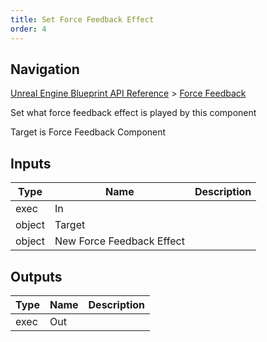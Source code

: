 ```yaml
---
title: Set Force Feedback Effect
order: 4
---
```

## Navigation

[Unreal Engine Blueprint API Reference](https://dev.epicgames.com/documentation/en-us/unreal-engine/BlueprintAPI) > [Force Feedback](https://dev.epicgames.com/documentation/en-us/unreal-engine/BlueprintAPI/ForceFeedback)

Set what force feedback effect is played by this component

Target is Force Feedback Component

## Inputs

| Type | Name | Description |
| --- | --- | --- |
| exec | In |  |
| object | Target |  |
| object | New Force Feedback Effect |  |

## Outputs

| Type | Name | Description |
| --- | --- | --- |
| exec | Out |  |
